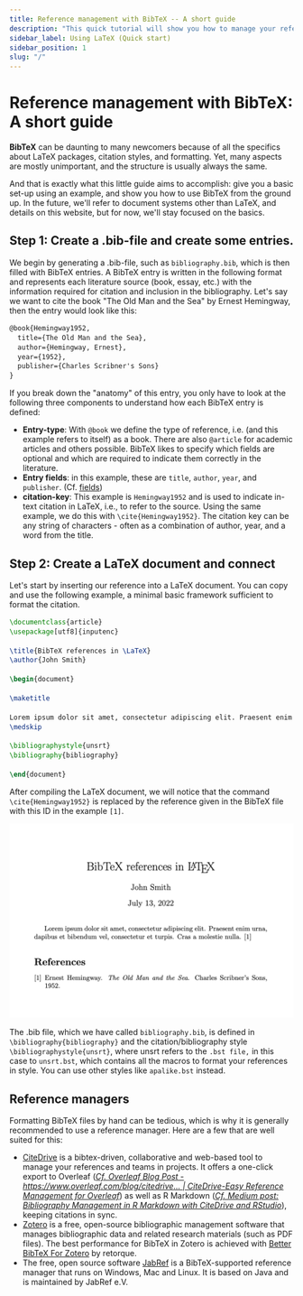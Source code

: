 ```yaml
---
title: Reference management with BibTeX -- A short guide
description: "This quick tutorial will show you how to manage your references using BibTeX. BibTeX is a reference management software that allows you to store and organize your references in a simple, easy-to-use format."
sidebar_label: Using LaTeX (Quick start)
sidebar_position: 1
slug: "/"
---
```


# Reference management with BibTeX: A short guide

**BibTeX** can be daunting to many newcomers because of all the specifics about LaTeX packages, citation styles, and formatting. Yet, many aspects are mostly unimportant, and the structure is usually always the same.

And that is exactly what this little guide aims to accomplish: give you a basic set-up using an example, and show you how to use BibTeX from the ground up. In the future, we'll refer to document systems other than LaTeX, and details on this website, but for now, we'll stay focused on the basics.


## Step 1: Create a .bib-file and create some entries.

We begin by generating a .bib-file, such as `bibliography.bib`, which is then filled with BibTeX entries. A BibTeX entry is written in the following format and represents each literature source (book, essay, etc.) with the information required for citation and inclusion in the bibliography.
Let's say we want to cite the book "The Old Man and the Sea" by Ernest Hemingway, then the entry would look like this:

```latex title="bibliography.bib"
@book{Hemingway1952,
  title={The Old Man and the Sea},
  author={Hemingway, Ernest},
  year={1952},
  publisher={Charles Scribner's Sons}
}
```

If you break down the "anatomy" of this entry, you only have to look at the following three components to understand how each BibTeX entry is defined:

* **Entry-type**: With `@book` we define the type of reference, i.e. (and this example refers to itself) as a book. There are also `@article` for academic articles and others possible. BibTeX likes to specify which fields are optional and which are required to indicate them correctly in the literature.
* **Entry fields**: in this example, these are `title`, `author`, `year`, and `publisher`. (Cf. [fields](./fields))
* **citation-key**: This example is `Hemingway1952` and is used to indicate in-text citation in LaTeX, i.e., to refer to the source. Using the same example, we do this with `\cite{Hemingway1952}`. The citation key can be any string of characters - often as a combination of author, year, and a word from the title.



## Step 2: Create a LaTeX document and connect

Let's start by inserting our reference into a LaTeX document. You can copy and use the following example, a minimal basic framework sufficient to format the citation.

```latex title="document.tex"
\documentclass{article}
\usepackage[utf8]{inputenc}

\title{BibTeX references in \LaTeX}
\author{John Smith}

\begin{document}

\maketitle

Lorem ipsum dolor sit amet, consectetur adipiscing elit. Praesent enim urna, dapibus et bibendum vel, consectetur et turpis. Cras a molestie nulla. \cite{Hemingway1952}
\medskip

\bibliographystyle{unsrt}
\bibliography{bibliography}

\end{document}
```
After compiling the LaTeX document, we will notice that the command `\cite{Hemingway1952}` is replaced by the reference given in the BibTeX file with this ID in the example `[1]`.



!["BibTeX - LaTeX - Overleaf"](LaTeX_Overleaf_BibTeX-Example.png)

The .bib file, which we have called `bibliography.bib`, is defined in `\bibliography{bibliography}` and the citation/bibliography style `\bibliographystyle{unsrt}`, where unsrt refers to the `.bst file,` in this case to `unsrt.bst`, which contains all the macros to format your references in style. You can use other styles like `apalike.bst` instead.  

## Reference managers

Formatting BibTeX files by hand can be tedious, which is why it is generally recommended to use a reference manager. Here are a few that are well suited for this:

* [CiteDrive](https://www.citedrive.com/) is a bibtex-driven, collaborative and web-based tool to manage your references and teams in projects. It offers a one-click export to Overleaf ([*Cf. Overleaf Blog Post - https://www.overleaf.com/blog/citedrive... | CiteDrive-Easy Reference Management for Overleaf*](https://www.overleaf.com/blog/citedrive-easy-reference-management-for-overleaf)) as well as R Markdown ([*Cf. Medium post: Bibliography Management in R Markdown with CiteDrive and RStudio*](https://citedrive.medium.com/bibliography-management-in-r-markdown-with-citedrive-and-rstudio-2585699dd619)), keeping citations in sync.
* [Zotero](https://www.zotero.org/) is a free, open-source bibliographic management software that manages bibliographic data and related research materials (such as PDF files). The best performance for BibTeX in Zotero is achieved with [Better BibTeX For Zotero](https://retorque.re/zotero-better-bibtex/) by retorque.
* The free, open source software [JabRef](https://www.jabref.org/) is a BibTeX-supported reference manager that runs on Windows, Mac and Linux. It is based on Java and is maintained by JabRef e.V.

